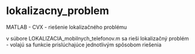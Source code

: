 # lokalizacny_problem
MATLAB - CVX - riešenie lokalizačného problému

v súbore LOKALIZACIA_mobilnych_telefonov.m sa rieši lokalizačný problém - volajú sa funkcie prislúchajúce jednotlivým spôsobom riešenia
